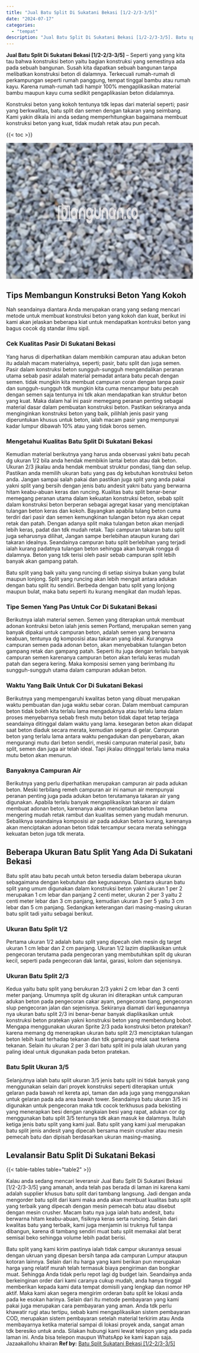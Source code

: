 ```yaml
---
title: "Jual Batu Split Di Sukatani Bekasi [1/2-2/3-3/5]"
date: "2024-07-17"
categories: 
  - "tempat"
description: "Jual Batu Split Di Sukatani Bekasi [1/2-2/3-3/5]. Batu split yang kami kirim pastinya ialah tidak campur ukurannya sesuai dengan ukruan yang dipesan bersih t..."
---
```


**Jual Batu Split Di Sukatani Bekasi \[1/2-2/3-3/5\]** – Seperti yang yang kita tau bahwa konstruksi beton yaitu bagian konstruksi yang semestinya ada pada sebuah bangunan. Susah kita dapatkan sebuah bangunan tanpa melibatkan konstruksi beton di dalamnya. Terkecuali rumah-rumah di perkampungan seperti rumah panggung, tempat tinggal bambu atau rumah kayu. Karena rumah-rumah tadi hampir 100% mengaplikasikan material bambu maupun kayu cuma sedikit pengaplikasian beton didalamnya.

Konstruksi beton yang kokoh tentunya tdk lepas dari material seperti; pasir yang berkwalitas, batu split dan semen dengan takaran yang seimbang. Kami yakin dikala ini anda sedang memperhitungkan bagaimana membuat konstruksi beton yang kuat, tidak mudah retak atau pun pecah.

{{< toc >}}

![Jual Batu Split Di Sukatani Bekasi [1/2-2/3-3/5]](/images/jual-batu-split-06.png)

## Tips Membangun Konstruksi Beton Yang Kokoh

Nah seandainya diantara Anda merupakan orang yang sedang mencari metode untuk membuat konstruksi beton yang kokoh dan kuat, berikut ini kami akan jelaskan beberapa kiat untuk mendapatkan kontruksi beton yang bagus cocok dg standar ilmu sipil.

### Cek Kualitas Pasir Di Sukatani Bekasi

Yang harus di diperhatikan dalam membikin campuran atau adukan beton itu adalah macam materialnya, seperti; pasir, batu split dan juga semen. Pasir dalam konstruksi beton sungguh-sungguh mengendalikan peranan utama sebab pasir adalah material pemadat antara batu pecah dengan semen. tidak mungkin kita membuat campuran coran dengan tanpa pasir dan sungguh-sungguh tdk mungkin kita cuma mencampur batu pecah dengan semen saja tentunya ini tdk akan mendapatkan kan struktur beton yang kuat. Maka dalam hal ini pasir memegang peranan penting sebagai material dasar dalam pembuatan konstruksi beton. Pastikan sekiranya anda menginginkan konstruksi beton yang baik, pilihlah jenis pasir yang diperuntukan khusus untuk beton, ialah macam pasir yang mempunyai kadar lumpur dibawah 10% atau yang tidak boros semen.

### Mengetahui Kualitas Batu Split Di Sukatani Bekasi

Kemudian material berikutnya yang harus anda observasi yakni batu pecah dg ukuran 1/2 bila anda hendak membikin lantai beton atau dak beton. Ukuran 2/3 jikalau anda hendak membuat struktur pondasi, tiang dan selup. Pastikan anda memilih ukuran batu yang pas dg kebutuhan konstruksi beton anda. Jangan sampai salah pakai dan pastikan juga split yang anda pakai yakni split yang bersih dengan jenis batu andesit yakni batu yang berwarna hitam keabu-abuan keras dan runcing. Kualitas batu split benar-benar memegang peranan utama dalam kekuatan konstruksi beton, sebab split dalam konstruksi beton berperan sebagai agregat kasar yang menciptakan tulangan beton keras dan kokoh. Bayangkan apabila tulang beton cuma terdiri dari pasir dan semen kemungkinan tulangan beton nya akan cepat retak dan patah. Dengan adanya split maka tulangan beton akan menjadi lebih keras, padat dan tdk mudah retak. Tapi campuran takaran batu split juga seharusnya dilihat, Jangan sampe berlebihan ataupun kurang dari takaran idealnya. Seandainya campuran batu split berlebihan yang terjadi ialah kurang padatnya tulangan beton sehingga akan banyak rongga di dalamnya. Beton yang tdk terisi oleh pasir sebab campuran split lebih banyak akan gampang patah.

Batu split yang baik yaitu yang runcing di setiap sisinya bukan yang bulat maupun lonjong. Split yang runcing akan lebih mengait antara adukan dengan batu split itu sendiri. Berbeda dengan batu split yang lonjong maupun bulat, maka batu seperti itu kurang mengikat dan mudah lepas.

### Tipe Semen Yang Pas Untuk Cor Di Sukatani Bekasi

Berikutnya ialah material semen. Semen yang diterapkan untuk membuat adonan kontruksi beton ialah jenis semen Portland, merupakan semen yang banyak dipakai untuk campuran beton, adalah semen yang berwarna keabuan, tentunya dg komposisi atau takaran yang ideal. Kurangnya campuran semen pada adonan beton, akan menyebabkan tulangan beton gampang retak dan gampang patah. Seperti itu juga dengan terlalu banyak campuran semen karenanya campuran beton akan terlalu keras mudah patah dan segera kering. Maka komposisi semen yang berimbang itu sungguh-sungguh utama dalam campuran adukan beton.

### Waktu Yang Baik Untuk Cor Di Sukatani Bekasi

Berikutnya yang mempengaruhi kwalitas beton yang dibuat merupakan waktu pembuatan dan juga waktu sebar coran. Dalam membuat campuran beton tidak boleh kita terlalu lama mengaduknya atau terlalu lama dalam proses menyebarnya sebab fresh mutu beton tidak dapat tetap terjaga seandainya ditinggal dalam waktu yang lama. kesegaran beton akan didapat saat beton diaduk secara merata, kemudian segera di gelar. Campuran beton yang terlalu lama antara waktu pengadukan dan penyebaran, akan mengurangi mutu dari beton sendiri, meski campuran material pasir, batu split, semen dan juga air telah ideal. Tapi jikalau ditinggal terlalu lama maka mutu beton akan menurun.

### Banyaknya Campuran Air

Berikutnya yang perlu diperhatikan merupakan campuran air pada adukan beton. Meski terbilang remeh campuran air ini namun air mempunyai peranan penting juga pada adukan beton terutamanya takaran air yang digunakan. Apabila terlalu banyak mengaplikasikan takaran air dalam membuat adonan beton, karenanya akan menciptakan beton lama mengering mudah retak rambut dan kualitas semen yang mudah menurun. Sebaliknya seandainya komposisi air pada adukan beton kurang, karenanya akan menciptakan adonan beton tidak tercampur secara merata sehingga kekuatan beton juga tdk merata.

## Beberapa Ukuran Batu Split Yang Ada Di Sukatani Bekasi

Batu split atau batu pecah untuk beton tersedia dalam beberapa ukuran sebagaimana dengan kebutuhan dan kegunaannya. Diantara ukuran batu split yang umum digunakan dalam konstruksi beton yakni ukuran 1 per 2 merupakan 1 cm lebar dan panjang 2 centi meter, ukuran 2 per 3 yaitu 2 centi meter lebar dan 3 cm panjang, kemudian ukuran 3 per 5 yaitu 3 cm lebar dan 5 cm panjang. Sedangkan keterangan dari masing-masing ukuran batu split tadi yaitu sebagai berikut.

### Ukuran Batu Split 1/2

Pertama ukuran 1/2 adalah batu split yang dipecah oleh mesin dg target ukuran 1 cm lebar dan 2 cm panjang. Ukuran 1/2 lazim diaplikasikan untuk pengecoran terutama pada pengecoran yang membutuhkan split dg ukuran kecil, seperti pada pengecoran dak lantai, garasi, kolom dan sejenisnya.

### Ukuran Batu Split 2/3

Kedua yaitu batu split yang berukuran 2/3 yakni 2 cm lebar dan 3 centi meter panjang. Umumnya split dg ukuran ini diterapkan untuk campuran adukan beton pada pengecoran cakar ayam, pengecoran tiang, pengecoran slup pengecoran jalan dan sejenisnya. Sekiranya diamati dari kegunaannya nya ukuran batu split 2/3 ini benar-benar banyak diaplikasikan untuk konstruksi beton pratekan yakni konstruksi beton yang membendung bobot. Mengapa menggunakan ukuran Sprite 2/3 pada konstruksi beton pratekan? karena memang dg menerapkan ukuran batu split 2/3 menciptakan tulangan beton lebih kuat terhadap tekanan dan tdk gampang retak saat terkena tekanan. Selain itu ukuran 2 per 3 dari batu split ini pula ialah ukuran yang paling ideal untuk digunakan pada beton pratekan.

### Batu Split Ukuran 3/5

Selanjutnya ialah batu split ukuran 3/5 jenis batu split ini tidak banyak yang menggunakan selain dari proyek konstruksi seperti diterapkan untuk gelaran pada bawah rel kereta api, taman dan ada juga yang menggunakan untuk gelaran pada ada area bawah tower. Seandainya batu ukuran 3/5 ini digunakan untuk pengecoran maka tdk cocok terkhusus pada bekisting yang menerapkan besi dengan rangkaian besi yang rapat, adukan cor dg menggunakan batu split 3/5 tentunya tdk akan masuk ke dalamnya. Itulah ketiga jenis batu split yang kami jual. Batu split yang kami jual merupakan batu split jenis andesit yang dipecah bersama mesin crusher atau mesin pemecah batu dan dipisah berdasarkan ukuran masing-masing.

## Levalansir Batu Split Di Sukatani Bekasi

{{< table-tables table="table2" >}}

Kalau anda sedang mencari leveransir Jual Batu Split Di Sukatani Bekasi \[1/2-2/3-3/5\] yang amanah, anda telah pas berada di laman ini karena kami adalah supplier khusus batu split dari tambang langsung. Jadi dengan anda mengorder batu split dari kami maka anda akan membuat kualitas batu split yang terbaik yang dipecah dengan mesin pemecah batu atau disebut dengan mesin crusher. Macam batu nya juga ialah batu andesit, batu berwarna hitam keabu-abuan, fisiknya keras serta runcing. Selain dari kwalitas batu yang terbaik, kami juga menjamin isi truknya full tanpa dibangun, karena di tambang sendiri muat batu split memakai alat berat semisal beko sehingga volume lebih padat berisi.

Batu split yang kami kirim pastinya ialah tidak campur ukurannya sesuai dengan ukruan yang dipesan bersih tanpa ada campuran Lumpur ataupun kotoran lainnya. Selain dari itu harga yang kami berikan pun merupakan harga yang relatif murah telah termasuk biaya pengiriman dan bongkar muat. Sehingga Anda tidak perlu repot lagi dg budget lain. Seandainya anda berkeinginan order dari kami caranya cukup mudah, anda hanya tinggal memberikan kepada kami data tempat domisili yang lengkap dan nomor HP aktif. Maka kami akan segera mengirim orderan batu split ke lokasi anda pada ke esokan harinya. Selain dari itu metode pembayaran yang kami pakai juga merupakan cara pembayaran yang aman. Anda tdk perlu khawatir rugi atau tertipu, sebab kami mengaplikasikan sistem pembayaran COD, merupakan sistem pembayaran setelah material terkirim atau Anda membayarnya ketika material sampai di lokasi proyek anda, sangat aman tdk beresiko untuk anda. Silakan hubungi kami lewat telepon yang ada pada laman ini. Anda bisa telepon maupun WhatsApp ke kami kapan saja. Jazaakallohu khairan
**Ref by:** [Batu Split Sukatani Bekasi [1/2-2/3-3/5]](https://id.wikipedia.org/wiki/Batu)
